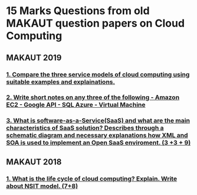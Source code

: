 # 15 Marks Questions from old MAKAUT question papers on Cloud Computing

## MAKAUT 2019

### [1. Compare the three service models of cloud computing using suitable examples and explainations.](https://github.com/TuhinBar/Cloud-Computing-QnA/blob/main/15-Marks-QnA/Cloud-Service-Models.md)

### [2. Write short notes on any three of the following - Amazon EC2 - Google API - SQL Azure - Virtual Machine](https://github.com/TuhinBar/Cloud-Computing-QnA/blob/main/15-Marks-QnA/write-notes-EC-GoogleAPI-VM.md) 

### [3. What is software-as-a-Service(SaaS) and what are the main characteristics of SaaS solution? Describes through a schematic diagram and necessary explanations how XML and SOA is used to implement an Open SaaS enviroment. (3 +3 + 9)](https://github.com/TuhinBar/Cloud-Computing-QnA/blob/main/15-Marks-QnA/SaaS.md)

## MAKAUT 2018

### [1. What is the life cycle of cloud computing? Explain. Write about NSIT model. (7+8)](https://github.com/TuhinBar/Cloud-Computing-QnA/blob/main/15-Marks-QnA/life-cycle.md)
